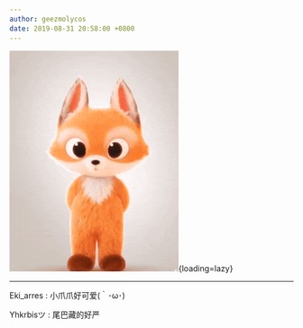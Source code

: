 ```yaml
---
author: geezmolycos
date: 2019-08-31 20:58:00 +0800
---
```


![](/images/qq-zone/2019-08-31-fox.gif){loading=lazy}

---

Eki_arres  : 小爪爪好可爱(｀･ω･)

Yhkrbisツ : 尾巴藏的好严
